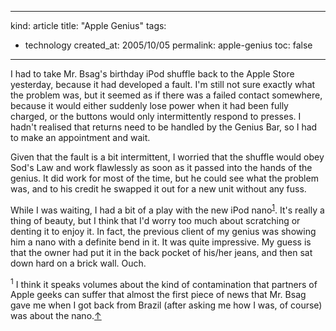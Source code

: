 -----
kind: article
title: "Apple Genius"
tags:
- technology
created_at: 2005/10/05
permalink: apple-genius
toc: false
-----

<p>I had to take Mr. Bsag's birthday iPod shuffle back to the Apple Store yesterday, because it had developed a fault. I'm still not sure exactly what the problem was, but it seemed as if there was a failed contact somewhere, because it would either suddenly lose power when it had been fully charged, or the buttons would only intermittently respond to presses. I hadn't realised that returns need to be handled by the Genius Bar, so I had to make an appointment and wait.</p>

<p>Given that the fault is a bit intermittent, I worried that the shuffle would obey Sod's Law and work flawlessly as soon as it passed into the hands of the genius. It did work for most of the time, but he could see what the problem was, and to his credit he swapped it out for a new unit without any fuss.</p>

<p>While I was waiting, I had a bit of a play with the new iPod nano<sup id="r1-051005"><a href="#f1-051005">1</a></sup>. It's really a thing of beauty, but I think that I'd worry too much about scratching or denting it to enjoy it. In fact, the previous client of my genius was showing him a nano with a definite bend in it. It was quite impressive. My guess is that the owner had put it in the back pocket of his/her jeans, and then sat down hard on a brick wall. Ouch.</p>

<p><sup id="f1-051005">1</sup> I think it speaks volumes about the kind of contamination that partners of Apple geeks can suffer that almost the first piece of news that Mr. Bsag gave me when I got back from Brazil (after asking me how I was, of course) was about the nano.<a href="#r1-051005">&uarr;</a></p>



